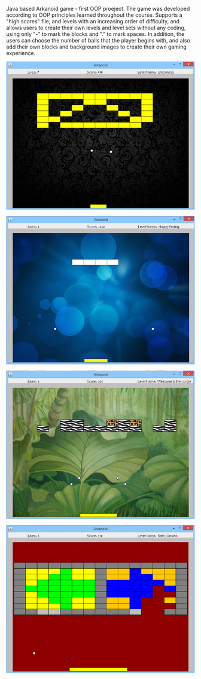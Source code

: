 Java based Arkanoid game - first OOP proeject.
The game was developed according to OOP principles learned throughout the course.
Supports a "high scores" file, and levels with an increasing order of difficulty,
and allows users to create their own levels and level sets without any coding,
using only "-" to mark the blocks and "." to mark spaces.
In addition, the users can choose the number of balls that the player begins with,
and also add their own blocks and background images to create their own gaming experience.



![alt text](https://github.com/ShlomiZi/Arkanoid/blob/master/Screenshots/3.png)

![alt text](https://github.com/ShlomiZi/Arkanoid/blob/master/Screenshots/4.png)

![alt text](https://github.com/ShlomiZi/Arkanoid/blob/master/Screenshots/5.png)

![alt text](https://github.com/ShlomiZi/Arkanoid/blob/master/Screenshots/6.png)
